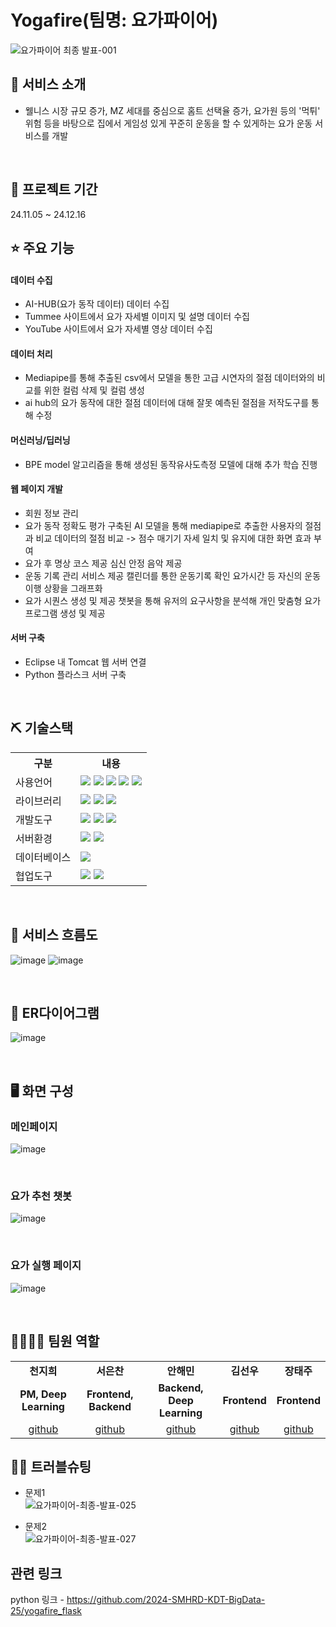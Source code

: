 # Yogafire(팀명: 요가파이어)
![요가파이어 최종 발표-001](https://github.com/user-attachments/assets/1af015cd-73e9-4373-8bfe-d767c9eddc3f)


## 👀 서비스 소개
* 웰니스 시장 규모 증가, MZ 세대를 중심으로 홈트 선택율 증가, 요가원 등의 '먹튀' 위험 등을 바탕으로
  집에서 게임성 있게 꾸준히 운동을 할 수 있게하는 요가 운동 서비스를 개발
<br>

## 📅 프로젝트 기간
24.11.05 ~ 24.12.16
<br>

## ⭐ 주요 기능
#### 데이터 수집  
-  AI-HUB(요가 동작 데이터) 데이터 수집
-  Tummee 사이트에서 요가 자세별 이미지 및 설명 데이터 수집
-  YouTube 사이트에서 요가 자세별 영상 데이터 수집

#### 데이터 처리
-  Mediapipe를 통해 추출된 csv에서 모델을 통한 고급 시연자의 절점 데이터와의 비교를 위한 컬럼 삭제 및 컬럼 생성
-  ai hub의 요가 동작에 대한 절점 데이터에 대해 잘못 예측된 절점을 저작도구를 통해 수정

#### 머신러닝/딥러닝
- BPE model 알고리즘을 통해 생성된 동작유사도측정 모델에 대해 추가 학습 진행

#### 웹 페이지 개발 
- 회원 정보 관리
- 요가 동작 정확도 평가
구축된 AI 모델을 통해 mediapipe로 추출한 사용자의 절점과 비교 데이터의 절점 비교 -> 점수 매기기
자세 일치 및 유지에 대한 화면 효과 부여
- 요가 후 명상 코스 제공
심신 안정 음악 제공
- 운동 기록 관리 서비스 제공
캘린더를 통한 운동기록 확인
요가시간 등 자신의 운동 이행 상황을 그래프화
- 요가 시퀀스 생성 및 제공
챗봇을 통해 유저의 요구사항을 분석해 개인 맞춤형 요가 프로그램 생성 및 제공

#### 서버 구축
- Eclipse 내 Tomcat 웹 서버 연결
- Python 플라스크 서버 구축
<br>

## ⛏ 기술스택
<table>
    <tr>
        <th>구분</th>
        <th>내용</th>
    </tr>
    <tr>
        <td>사용언어</td>
        <td>
            <img src="https://img.shields.io/badge/Java-007396?style=for-the-badge&logo=Java&logoColor=white"/>
            <img src="https://img.shields.io/badge/python-646464?style=for-the-badge&logo=python&logoColor=white"/>
            <img src="https://img.shields.io/badge/HTML5-E34F26?style=for-the-badge&logo=HTML5&logoColor=white"/>
            <img src="https://img.shields.io/badge/CSS3-1572B6?style=for-the-badge&logo=CSS3&logoColor=white"/>
            <img src="https://img.shields.io/badge/JavaScript-F7DF1E?style=for-the-badge&logo=JavaScript&logoColor=white"/>
        </td>
    </tr>
    <tr>
        <td>라이브러리</td>
        <td>
            <img src="https://img.shields.io/badge/chart.js-7952B3?style=for-the-badge&logo=chart.js&logoColor=white"/>
            <img src="https://img.shields.io/badge/jQuery-0769AD?style=for-the-badge&logo=jQuery&logoColor=white"/>
            <img src="https://img.shields.io/badge/mediapipe-2f2f2f?style=for-the-badge&logo=mediapipe&logoColor=white"/>
        </td>
    </tr>
    <tr>
        <td>개발도구</td>
        <td>
            <img src="https://img.shields.io/badge/Eclipse-2C2255?style=for-the-badge&logo=Eclipse&logoColor=white"/>
            <img src="https://img.shields.io/badge/jupyter-F37726?style=for-the-badge&logo=jupyter&logoColor=white"/>
            <img src="https://img.shields.io/badge/VSCode-007ACC?style=for-the-badge&logo=VisualStudioCode&logoColor=white"/>
        </td>
    </tr>
    <tr>
        <td>서버환경</td>
        <td>
            <img src="https://img.shields.io/badge/Apache Tomcat-D22128?style=for-the-badge&logo=Apache Tomcat&logoColor=white"/>
            <img src="https://img.shields.io/badge/Flask-000000?style=for-the-badge&logo=Flask&logoColor=white"/>
        </td>
    </tr>
    <tr>
        <td>데이터베이스</td>
        <td>
            <img src="https://img.shields.io/badge/mySQL-00758F?style=for-the-badge&logo=mySQL&logoColor=white"/>
        </td>
    </tr>
    <tr>
        <td>협업도구</td>
        <td>
            <img src="https://img.shields.io/badge/Git-F05032?style=for-the-badge&logo=Git&logoColor=white"/>
            <img src="https://img.shields.io/badge/GitHub-181717?style=for-the-badge&logo=GitHub&logoColor=white"/>
        </td>
    </tr>
</table>


<br>

## 📌 서비스 흐름도
![image](https://github.com/user-attachments/assets/f83d1f68-c997-4a72-86a4-ca383f6eeef8)
![image](https://github.com/user-attachments/assets/45ef704b-9261-4d31-a3c8-bf426369e53b)

<br>

## 📌 ER다이어그램
![image](https://github.com/user-attachments/assets/a84018d9-483e-485e-b73f-781b1b3168fe)


<br>

## 🖥 화면 구성

### 메인페이지
![image](https://github.com/user-attachments/assets/add4286b-d130-4f5f-9b46-101f00efd081)


<br>

### 요가 추천 챗봇
![image](https://github.com/user-attachments/assets/7c4420c4-2eae-4e23-9fc1-80342c94907e)


<br>

### 요가 실행 페이지
![image](https://github.com/user-attachments/assets/2cd58353-93bd-41df-8ef4-87eb4fdbef27)



<br>

## 👨‍👩‍👦‍👦 팀원 역할
<table>
  <tr>
    <td align="center"><strong>천지희</strong></td>
    <td align="center"><strong>서은찬</strong></td>
    <td align="center"><strong>안해민</strong></td>
    <td align="center"><strong>김선우</strong></td>
    <td align="center"><strong>장태주</strong></td>
  </tr>
  <tr>
    <td align="center"><b>PM, Deep Learning</b></td>
    <td align="center"><b>Frontend, Backend</b></td>
    <td align="center"><b>Backend, Deep Learning</b></td>
    <td align="center"><b>Frontend</b></td>
    <td align="center"><b>Frontend</b></td>
  </tr>
  <tr>
    <td align="center"><a href="https://github.com/자신의username작성해주세요" target='_blank'>github</a></td>
    <td align="center"><a href="https://github.com/자신의username작성해주세요" target='_blank'>github</a></td>
    <td align="center"><a href="https://github.com/자신의username작성해주세요" target='_blank'>github</a></td>
    <td align="center"><a href="https://github.com/자신의username작성해주세요" target='_blank'>github</a></td>
    <td align="center"><a href="https://github.com/자신의username작성해주세요" target='_blank'>github</a></td>
  </tr>
</table>


## 🤾‍♂️ 트러블슈팅
  
* 문제1<br>
![요가파이어-최종-발표-025](https://github.com/user-attachments/assets/12c842d3-2782-4c32-8b1e-71c334e9de96)


 
* 문제2<br>
![요가파이어-최종-발표-027](https://github.com/user-attachments/assets/a38b3ff2-586d-483e-bedf-611c3aa1a4e0)




## 관련 링크
python 링크 - https://github.com/2024-SMHRD-KDT-BigData-25/yogafire_flask
